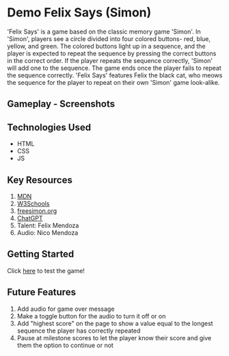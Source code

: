 # Demo Felix Says (Simon)

'Felix Says' is a game based on the classic memory game 'Simon'. In 'Simon', players see a circle divided into four colored buttons- red, blue, yellow, and green. The colored buttons light up in a sequence, and the player is expected to repeat the sequence by pressing the correct buttons in the correct order. If the player repeats the sequence correctly, 'Simon' will add one to the sequence. The game ends once the player fails to repeat the sequence correctly. 'Felix Says' features Felix the black cat, who meows the sequence for the player to repeat on their own 'Simon' game look-alike. 

## Gameplay - Screenshots 



## Technologies Used

- HTML
- CSS
- JS

## Key Resources

1. [MDN](https://developer.mozilla.org/en-US/)
2. [W3Schools](https://www.w3schools.com/)
3. [freesimon.org](https://freesimon.org)
4. [ChatGPT](https://openai.com/blog/chatgpt)
4. Talent: Felix Mendoza
5. Audio: Nico Mendoza

## Getting Started

Click [here](https://laurencmendoza.github.io/felix-says-project-demo/) to test the game!

## Future Features

1. Add audio for game over message
2. Make a toggle button for the audio to turn it off or on
3. Add "highest score" on the page to show a value equal to the longest sequence the player has correctly repeated
4. Pause at milestone scores to let the player know their score and give them the option to continue or not

<!-- A README.md file with these sections: 

☐ <Your game's title>: A description of your game. Background info of the game is a nice touch.

☐ Screenshot(s): Images of your actual game.

Note: if you edit your README.md on the github website editor, you can copy and paste image files directly to your markdown.

☐ Technologies Used: List of the technologies used, e.g., JavaScript, HTML, CSS...

☐ Getting Started: In this section include the link to your deployed game and any instructions you deem important.

☐ Next Steps: Planned future enhancements (icebox items).

Note: Don't underestimate the value of a well crafted README.md. The README.md introduces your project to prospective employers and forms their first impression of your work! -->